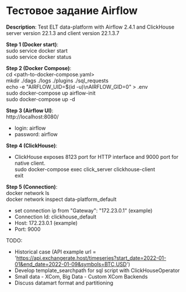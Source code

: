 # Тестовое задание Airflow 

**Description**: Test ELT data-platform with Airflow 2.4.1 and ClickHouse server version 22.1.3 and client version 22.1.3.7


**Step 1 (Docker start)**:  
sudo service docker start  
sudo service docker status  


**Step 2 (Docker Compose)**:  
cd <path-to-docker-compose.yaml>  
mkdir ./dags ./logs ./plugins ./sql_requests  
echo -e "AIRFLOW_UID=$(id -u)\nAIRFLOW_GID=0" > .env  
sudo docker-compose up airflow-init  
sudo docker-compose up -d  


**Step 3 (Airflow UI)**:  
http://localhost:8080/  
- login: airflow  
- password: airflow  


**Step 4 (ClickHouse)**:  
- ClickHouse exposes 8123 port for HTTP interface and 9000 port for native client.  
sudo docker-compose exec click_server clickhouse-client  
exit  


**Step 5 (Connection)**:  
docker network ls  
docker network inspect data-platform_default  
- set connection ip from "Gateway": "172.23.0.1" (example)  
- Connection Id: clickhouse_default  
- Host: 172.23.0.1 (example)  
- Port: 9000  


TODO:  
- Historical case  (API example url = 'https://api.exchangerate.host/timeseries?start_date=2022-01-01&end_date=2022-01-09&symbols=BTC,USD')  
- Develop template_searchpath for sql script with ClickHouseOperator  
- Small data - XCom, Big Data - Custom XCom Backends  
- Discuss datamart format and partitioning  
